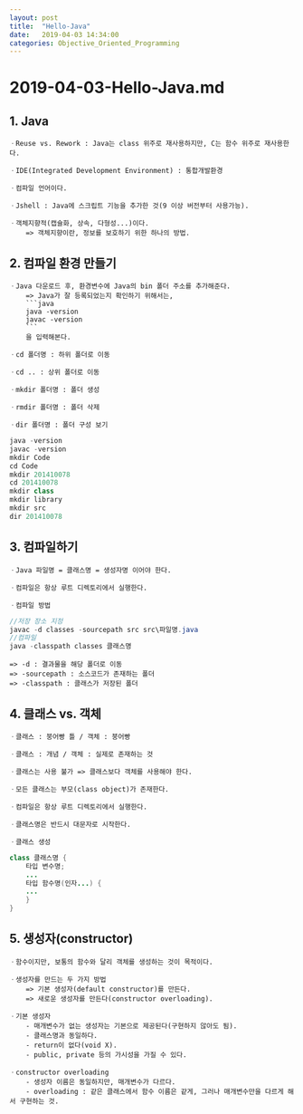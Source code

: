 ```yaml
---
layout: post
title:  "Hello-Java"
date:   2019-04-03 14:34:00
categories: Objective_Oriented_Programming
---
```


# 2019-04-03-Hello-Java.md

## 1. Java

	ㆍReuse vs. Rework : Java는 class 위주로 재사용하지만, C는 함수 위주로 재사용한다.

	ㆍIDE(Integrated Development Environment) : 통합개발환경

	ㆍ컴파일 언어이다.

	ㆍJshell : Java에 스크립트 기능을 추가한 것(9 이상 버전부터 사용가능).

	ㆍ객체지향적(캡슐화, 상속, 다형성...)이다.
		=> 객체지향이란, 정보를 보호하기 위한 하나의 방법.


## 2. 컴파일 환경 만들기

	ㆍJava 다운로드 후, 환경변수에 Java의 bin 폴더 주소를 추가해준다.
		=> Java가 잘 등록되었는지 확인하기 위해서는,
		```java
		java -version
		javac -version
		```	
		을 입력해본다.

	ㆍcd 폴더명 : 하위 폴더로 이동

	ㆍcd .. : 상위 폴더로 이동

	ㆍmkdir 폴더명 : 폴더 생성

	ㆍrmdir 폴더명 : 폴더 삭제

	ㆍdir 폴더명 : 폴더 구성 보기

```java
java -version
javac -version
mkdir Code
cd Code
mkdir 201410078
cd 201410078
mkdir class
mkdir library
mkdir src
dir 201410078
```

## 3. 컴파일하기

	ㆍJava 파일명 = 클래스명 = 생성자명 이어야 한다.

	ㆍ컴파일은 항상 루트 디렉토리에서 실행한다.

	ㆍ컴파일 방법

```java
//저장 장소 지정
javac -d classes -sourcepath src src\파일명.java
//컴파일
java -classpath classes 클래스명
```
	=> -d : 결과물을 해당 폴더로 이동
	=> -sourcepath : 소스코드가 존재하는 폴더
	=> -classpath : 클래스가 저장된 폴더


## 4. 클래스 vs. 객체

	ㆍ클래스 : 붕어빵 틀 / 객체 : 붕어빵

	ㆍ클래스 : 개념 / 객체 : 실제로 존재하는 것

	ㆍ클래스는 사용 불가 => 클래스보다 객체를 사용해야 한다.

	ㆍ모든 클래스는 부모(class object)가 존재한다.

	ㆍ컴파일은 항상 루트 디렉토리에서 실행한다.

	ㆍ클래스명은 반드시 대문자로 시작한다.

	ㆍ클래스 생성
```java
class 클래스명 {
	타입 변수명;
	...
	타입 함수명(인자...) {
	...
	}
}
```

## 5. 생성자(constructor)

	ㆍ함수이지만, 보통의 함수와 달리 객체를 생성하는 것이 목적이다.

	ㆍ생성자를 만드는 두 가지 방법
		=> 기본 생성자(default constructor)를 만든다.
		=> 새로운 생성자를 만든다(constructor overloading).

	ㆍ기본 생성자
		- 매개변수가 없는 생성자는 기본으로 제공된다(구현하지 않아도 됨).
		- 클래스명과 동일하다.
		- return이 없다(void X).
		- public, private 등의 가시성을 가질 수 있다.

	ㆍconstructor overloading
		- 생성자 이름은 동일하지만, 매개변수가 다르다.
		- overloading : 같은 클래스에서 함수 이름은 같게, 그러나 매개변수만을 다르게 해서 구현하는 것.




